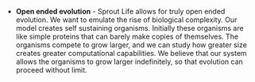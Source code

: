 - **Open ended evolution** - Sprout Life allows for truly open ended evolution. We want to emulate the rise of biological complexity. Our model creates self sustaining organisms. Initially these organisms are like simple proteins that can barely make copies of themselves. The organisms compete to grow larger, and we can study how greater size creates greater computational capabilities. We believe that our system allows the organisms to grow larger indefinitely, so that evolution can proceed without limit.
